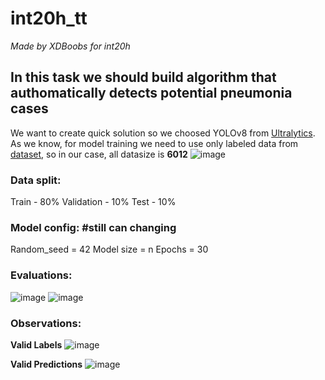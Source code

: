 # int20h_tt

*Made by XDBoobs for int20h*

## In this task we should build algorithm that authomatically detects potential pneumonia cases
We want to create quick solution so we choosed YOLOv8 from [Ultralytics](https://docs.ultralytics.com/modes/train/).
As we know, for model training we need to use only labeled data from [dataset](https://www.kaggle.com/c/rsna-pneumonia-detection-challenge/overview), so in our case, all datasize is **6012**
![image](https://github.com/Pelmeshek1706/int20h_tt/assets/94761102/f2060400-089b-4d94-afbe-48465179807f)

### Data split:
Train - 80%
Validation - 10%
Test - 10%

### Model config: #still can changing 
Random_seed = 42
Model size = n
Epochs = 30 

### Evaluations: 
![image](https://github.com/Pelmeshek1706/int20h_tt/assets/94761102/20d4faeb-a360-4a7d-982e-4d19452a9434)
![image](https://github.com/Pelmeshek1706/int20h_tt/assets/94761102/5cf87826-bb1d-464a-bf0f-c18bcc325655)

### Observations:
**Valid Labels**
![image](https://github.com/Pelmeshek1706/int20h_tt/assets/94761102/6fc5bc28-5d57-4d21-a830-82cef934f027)

**Valid Predictions**
![image](https://github.com/Pelmeshek1706/int20h_tt/assets/94761102/66a0b531-6eb3-4508-8bea-cb727668e663)


